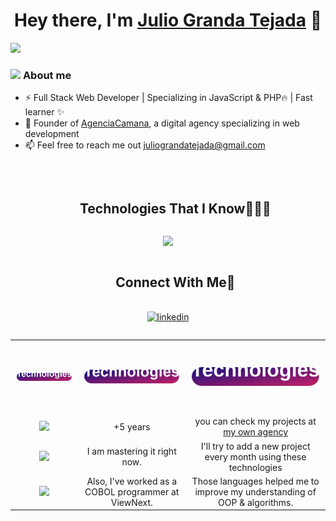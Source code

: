 <div align="center">
<h1 align="center">Hey there, I'm <a href="https://agenciacamana.com/">Julio Granda Tejada</a> 👋</h1>
</div>
<img src="https://agenciacamana.com/jgt.png">

### <picture><img src = "https://agenciacamana.com/about-me.gif" width = 50px></picture> **About me**

- ⚡ Full Stack Web Developer | Specializing in JavaScript & PHP🔥 | Fast learner ✨
- 🌱 Founder of <a href="https://agenciacamana.com/">AgenciaCamana</a>, a digital agency specializing in web development
- 📫 Feel free to reach me out juliograndatejada@gmail.com 
<br>

<div id="user-content-toc">
  <ul align="center">
    <summary><h2 style="display: inline-block">Technologies That I Know👨🏻‍💻</h2></summary>
  </ul>
</div>

<p align="center">
  <a href="#">
    <img src="https://skillicons.dev/icons?i=react,js,ts,nodejs,php,tailwind,wordpress,bootstrap,css,html,mysql,angular,figma,astro,docker,dynamodb,express,idea,java,aws,kotlin,linux,ubuntu,debian,md,materialui,mongodb,nextjs,postman,py,git,redux,vscode,bash,express,firebase,babel,c,cpp,bots,eclipse,flutter,git,github,htmx,ai,jquery,laravel,nestjs,notion,ps,postgres,powershell,regex,vite&perline=20" />
  </a>
</p>

<div id="user-content-toc">
  <ul align="center">
    <summary><h2 style="display: inline-block">Connect With Me🤝</h2></summary>
  </ul>
</div>
<p align="center">
  <a href="https://www.linkedin.com/in/juliograndatejada/" target="blank"><img align="center" src="https://user-images.githubusercontent.com/88904952/234979284-68c11d7f-1acc-4f0c-ac78-044e1037d7b0.png" alt="linkedin" height="50" width="50" /></a>
  
</p>




<div style="overflow: hidden;">
<table style="width: 100; border-collapse: collapse; border: solid 0 !important; text-align: center; align-items: center;">
  <tr style="border: none;">
    <td style="border: none; padding: 10px; text-align: center; height: 100px; vertical-align: middle;">
        <img src="./1.svg" style="width: 100%; max-width: 100%; height: auto;" />
    </td>
    <td style="border: none; padding: 10px; text-align: center; height: 100px; vertical-align: middle;">
        <img src="./1.svg" style="width: 100%; max-width: 100%; height: auto;" />
    </td>
    <td style="border: none; padding: 10px; text-align: center; height: 100px; vertical-align: middle;">
        <img src="./1.svg" style="width: 100%; max-width: 100%; height: auto;" />
    </td>
 </tr>


  
   <tr style="border: solid 0 !important">
      <td style="border: solid 0 !important; border-radio: 8 !important">
        <img src="https://skillicons.dev/icons?i=js,php,html,css&perline=4" />  
      </td>
       <td style="border: solid 0 !important">
        +5 years       
      </td>
     <td style="border: solid 0 !important">
        you can check my projects at <a href="https://agenciacamana.com">my own agency</a>  
      </td>
  </tr>
  
  <tr style="border: solid 0 !important">
      <td style="border: solid 0 !important; border-radio: 8 !important">
        <img src="https://skillicons.dev/icons?i=react,angular,tailwind,mongodb&perline=4" /> 
      </td>
       <td style="border: solid 0 !important">
        I am mastering it right now.     
      </td>
     <td style="border: solid 0 !important">
        I'll try to add a new project every month using these technologies  
      </td>
  </tr>

<tr style="border: solid 0 !important">
      <td style="border: solid 0 !important; border-radio: 8 !important">                   
        <img src="https://skillicons.dev/icons?i=c,cpp,cs,java,mysql,sqlite&perline=4" />        
      </td>
       <td style="border: solid 0 !important">
        Also, I've worked as a COBOL programmer at ViewNext.    
      </td>
     <td style="border: solid 0 !important">
        Those languages helped me to improve my understanding of OOP & algorithms.
      </td>
  </tr>
  
</table>
</div>
